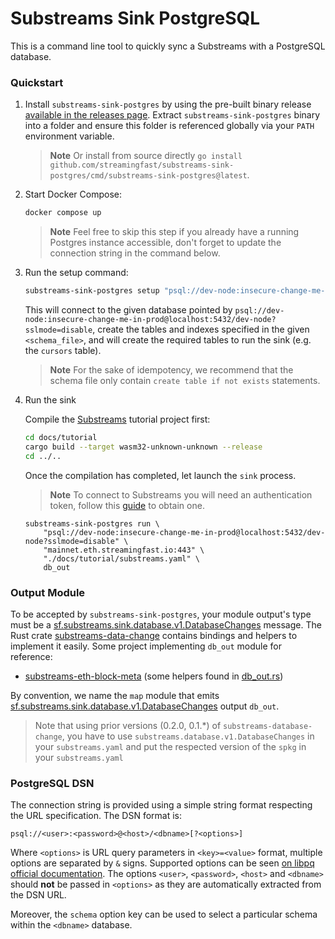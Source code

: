 # Substreams Sink PostgreSQL

This is a command line tool to quickly sync a Substreams with a PostgreSQL database.

### Quickstart

1. Install `substreams-sink-postgres` by using the pre-built binary release [available in the releases page](https://github.com/streamingfast/substreams-sink-postgres/releases). Extract `substreams-sink-postgres` binary into a folder and ensure this folder is referenced globally via your `PATH` environment variable.

    > **Note** Or install from source directly `go install github.com/streamingfast/substreams-sink-postgres/cmd/substreams-sink-postgres@latest`.

1. Start Docker Compose:

    ```bash
    docker compose up
    ```

    > **Note** Feel free to skip this step if you already have a running Postgres instance accessible, don't forget to update the connection string in the command below.

1. Run the setup command:

    ```bash
    substreams-sink-postgres setup "psql://dev-node:insecure-change-me-in-prod@localhost:5432/dev-node?sslmode=disable" docs/tutorial/schema.sql
    ```

    This will connect to the given database pointed by `psql://dev-node:insecure-change-me-in-prod@localhost:5432/dev-node?sslmode=disable`, create the tables and indexes specified in the given `<schema_file>`, and will create the required tables to run the sink (e.g. the `cursors` table).

    > **Note** For the sake of idempotency, we recommend that the schema file only contain `create table if not exists` statements.

1. Run the sink

    Compile the [Substreams](./docs/tutorial/substreams.yaml) tutorial project first:

    ```bash
    cd docs/tutorial
    cargo build --target wasm32-unknown-unknown --release
    cd ../..
    ```

    Once the compilation has completed, let launch the `sink` process.

    > **Note** To connect to Substreams you will need an authentication token, follow this [guide](https://substreams.streamingfast.io/reference-and-specs/authentication) to obtain one.

    ```shell
    substreams-sink-postgres run \
        "psql://dev-node:insecure-change-me-in-prod@localhost:5432/dev-node?sslmode=disable" \
        "mainnet.eth.streamingfast.io:443" \
        "./docs/tutorial/substreams.yaml" \
        db_out
    ```

### Output Module

To be accepted by `substreams-sink-postgres`, your module output's type must be a [sf.substreams.sink.database.v1.DatabaseChanges](https://github.com/streamingfast/substreams-database-change/blob/develop/proto/substreams/sink/database/v1/database.proto#L7) message. The Rust crate [substreams-data-change](https://github.com/streamingfast/substreams-database-change) contains bindings and helpers to implement it easily. Some project implementing `db_out` module for reference:
- [substreams-eth-block-meta](https://github.com/streamingfast/substreams-eth-block-meta/blob/master/src/lib.rs#L35) (some helpers found in [db_out.rs](https://github.com/streamingfast/substreams-eth-block-meta/blob/master/src/db_out.rs#L6))

By convention, we name the `map` module that emits [sf.substreams.sink.database.v1.DatabaseChanges](https://github.com/streamingfast/substreams-database-change/blob/develop/proto/substreams/sink/database/v1/database.proto#L7) output `db_out`.

> Note that using prior versions (0.2.0, 0.1.*) of `substreams-database-change`, you have to use `substreams.database.v1.DatabaseChanges` in your `substreams.yaml` and put the respected version of the `spkg` in your `substreams.yaml`

### PostgreSQL DSN

The connection string is provided using a simple string format respecting the URL specification. The DSN format is:

```
psql://<user>:<password>@<host>/<dbname>[?<options>]
```

Where `<options>` is URL query parameters in `<key>=<value>` format, multiple options are separated by `&` signs. Supported options can be seen [on libpq official documentation](https://www.postgresql.org/docs/current/libpq-connect.html#LIBPQ-PARAMKEYWORDS). The options `<user>`, `<password>`, `<host>` and `<dbname>` should **not** be passed in `<options>` as they are automatically extracted from the DSN URL.

Moreover, the `schema` option key can be used to select a particular schema within the `<dbname>` database.
